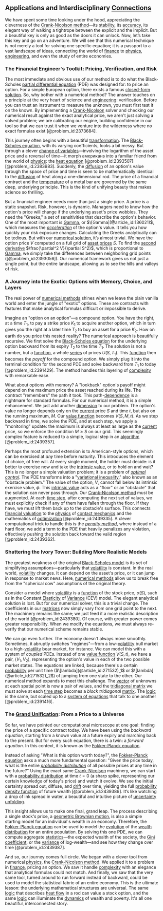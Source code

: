 ## Applications and Interdisciplinary [Connections](@article_id:193345)

We have spent some time looking under the hood, appreciating the cleverness of the [Crank-Nicolson method](@article_id:136641)—its [stability](@article_id:142499), its [accuracy](@article_id:170398), its elegant way of walking a tightrope between the explicit and the implicit. But a beautiful key is only as good as the doors it can unlock. Now, let’s take this key and go on an adventure. We will see that this numerical technique is not merely a tool for solving one specific equation; it is a passport to a vast landscape of ideas, connecting the world of [finance](@article_id:144433) to [physics](@article_id:144980), [engineering](@article_id:275179), and even the study of entire economies.

### The Financial Engineer's Toolkit: Pricing, Verification, and Risk

The most immediate and obvious use of our method is to do what the Black-Scholes [partial differential equation](@article_id:140838) (PDE) was designed for: to price an option. For a simple European option, there exists a famous [closed-form solution](@article_id:270305). So, why bother with a numerical method? The answer touches on a principle at the very heart of science and [engineering](@article_id:275179): verification. Before you can trust an instrument to measure the unknown, you must first test it on the known. By implementing a [Crank-Nicolson](@article_id:135857) solver and checking our numerical result against the exact analytical price, we aren't just solving a solved problem; we are calibrating our engine, building confidence in our tool so that we can trust it when we venture into the wilderness where no exact formulas exist [@problem_id:2373684].

This journey often begins with a beautiful [transformation](@article_id:139638). The [Black-Scholes equation](@article_id:144020), with its varying coefficients, looks a bit messy. But through a clever [change of variables](@article_id:140892)—involving the logarithm of the asset price and a reversal of time—it morph американs into a familiar friend from the world of [physics](@article_id:144980): the [heat equation](@article_id:143941) [@problem_id:2393507] [@problem_id:2383983]. Suddenly, the [diffusion](@article_id:140951) of an option's value through the space of price and time is seen to be mathematically identical to the [diffusion](@article_id:140951) of heat along a one-dimensional rod. The price of a financial contract and the [temperature](@article_id:145715) of a metal bar are governed by the same deep, underlying principle. This is the kind of unifying beauty that makes science so thrilling.

But a financial engineer needs more than just a single price. A price is a static snapshot. Risk, however, is dynamic. Managers need to know how the option's price will change if the underlying asset's price wobbles. They need the "Greeks," a set of sensitivities that describe the option's behavior. One of the most important is [Gamma](@article_id:136021), or $\[Gamma](@article_id:136021)$, which measures the *[acceleration](@article_id:136379)* of the option's value. It tells you how quickly your risk exposure changes. Calculating the Greeks analytically can be tedious. But with our [numerical solution](@article_id:145343), it’s almost trivial. We have the option price $V$ computed on a full grid of [asset prices](@article_id:171477) $S$. To find the [second derivative](@article_id:144014) $\frac{\partial^2 V}{\partial S^2}$, which is proportional to [Gamma](@article_id:136021), we simply take the differences between neighboring grid points ([@problem_id:2393056]). Our numerical framework gives us not just a single point, but the entire landscape, allowing us to see the hills and valleys of risk.

### A Journey into the Exotic: Options with Memory, Choice, and Layers

The real power of [numerical methods](@article_id:139632) shines when we leave the plain vanilla world and enter the jungle of "exotic" options. These are contracts with features that make analytical formulas difficult or impossible to derive.

Imagine an "option on an option"—a compound option. You have the right, at a time $T_1$, to pay a strike price $K_1$ to acquire another option, which in turn gives you the right at a later time $T_2$ to buy an asset for a price $K_2$. How on earth do you price this nested reality? The numerical approach is beautifully recursive. We first solve the [Black-Scholes equation](@article_id:144020) for the underlying option backward from its expiry $T_2$ to the time $T_1$. The solution is not a number, but a [function](@article_id:141001), a whole [series](@article_id:260342) of prices $U(S, T_1)$. This [function](@article_id:141001) then becomes the *payoff* for the compound option. We simply plug it into the terminal condition for the second PDE and solve backward from $T_1$ to today [@problem_id:2391429]. The method handles this layering of [complexity](@article_id:265609) with remarkable ease.

What about options with memory? A "lookback" option's payoff might depend on the maximum price the asset reached during its life. The contract "remembers" the path it took. This path-[dependence](@article_id:266459) is a nightmare for standard formulas. For our numerical method, it is a simple enhancement. We just add another [dimension](@article_id:156048) to our problem. The option's value no longer depends only on the [current](@article_id:270029) price $S$ and time $t$, but also on the running maximum, $M$. Our [value function](@article_id:144256) becomes $V(S, M, t)$. As we step backward in time, we solve the PDE, and at each step, we apply a "monitoring" update: the maximum is always at least as large as the [current](@article_id:270029) price, so we enforce the condition $M \ge S$ on our grid. This seemingly complex feature is reduced to a simple, logical step in an [algorithm](@article_id:267625) [@problem_id:2439357].

Perhaps the most profound extension is to American-style options, which can be exercised at *any* time before maturity. This introduces the element of choice, of free will. At every single moment, the holder must decide: is it better to exercise now and take the [intrinsic value](@article_id:202939), or to hold on and wait? This is no longer a simple valuation problem; it is a problem of *[optimal control](@article_id:137985)*. The PDE transforms into a "[variational inequality](@article_id:172294)," also known as an "obstacle problem." The value of the option, $V$, cannot fall below its intrinsic exercise value, $\phi$. This [intrinsic value](@article_id:202939) acts as a "floor" or an "obstacle" that the solution can never pass through. Our [Crank-Nicolson method](@article_id:136641) must be augmented. At each [time step](@article_id:136673), after computing the next set of values, we must explicitly check if any of them have fallen through the floor. If they have, we must lift them back up to the obstacle's surface. This connects [financial valuation](@article_id:138194) to the [physics](@article_id:144980) of [contact mechanics](@article_id:176885) and the mathematics of [optimization](@article_id:139309) [@problem_id:2439335]. A clever computational trick to handle this is the *[penalty method](@article_id:143065)*, where instead of a hard floor, we add a term to the PDE that heavily penalizes any violation, effectively pushing the solution back toward the valid region [@problem_id:2439362].

### Shattering the Ivory Tower: Building More Realistic Models

The greatest weakness of the original [Black-Scholes model](@article_id:138675) is its set of simplifying assumptions—particularly that [volatility](@article_id:266358) is constant. In the real world, [volatility](@article_id:266358) changes. It can depend on the asset's price, or it can jump in response to market news. Here, [numerical methods](@article_id:139632) allow us to break free from the "spherical cow" assumptions of the original theory.

Consider a model where [volatility](@article_id:266358) is a [function](@article_id:141001) of the stock price, $\sigma(S)$, such as in the Constant [Elasticity](@article_id:163247) of [Variance](@article_id:148683) (CEV) model. The elegant analytical solution is lost. But for our numerical solver, this is a trivial change. The coefficients in our [matrices](@article_id:275713) now simply vary from one grid point to the next. The machinery remains the same; we just feed it a more realistic description of the world [@problem_id:2439380]. Of course, with greater power comes greater responsibility. When we modify the equations, we must always re-verify that our numerical scheme remains stable.

We can go even further. The economy doesn't always move smoothly. Sometimes, it abruptly switches "regimes"—from a low-[volatility](@article_id:266358) bull market to a high-[volatility](@article_id:266358) bear market, for instance. We can model this with a system of *coupled* PDEs. Instead of one [value function](@article_id:144256) $V(S,t)$, we have a pair, $(V_1, V_2)$, representing the option's value in each of the two possible market states. The equations are linked, because there's a certain [probability](@article_id:263106) per unit time ($\[lambda](@article_id:271532)_1$ or $\[lambda](@article_id:271532)_2$) of jumping from one state to the other. Our numerical method expands to meet this challenge. The [vector](@article_id:176819) of unknowns at each spatial point is now a pair of values, and the [tridiagonal matrix](@article_id:138335) we must solve at each [time step](@article_id:136673) becomes a *block tridiagonal* [matrix](@article_id:202118). The [logic](@article_id:266330) is the same, but scaled up to a [system of equations](@article_id:201334) that talk to one another [@problem_id:2391416].

### The [Grand Unification](@article_id:159879): From a Price to a Universe

So far, we have pointed our computational microscope at one goal: finding the price of a specific contract today. We have been using the *backward equation*, starting from a known value at a future expiry and marching back to the present. But for every such equation, there is a twin: a *forward equation*. In this context, it is known as the [Fokker-Planck equation](@article_id:139661).

Instead of asking "What is this option worth today?", the [Fokker-Planck equation](@article_id:139661) asks a much more fundamental question: "Given the price today, what is the entire *[probability distribution](@article_id:145910)* of all possible prices at any time in the future?" Using the exact same [Crank-Nicolson](@article_id:135857) machinery, we can start with a [probability distribution](@article_id:145910) at time $t=0$ (a sharp spike, representing our certain knowledge of today's price) and watch it evolve. We see the initial certainty spread out, diffuse, and [drift](@article_id:268312) over time, yielding the full [probability density function](@article_id:140116) of future wealth [@problem_id:2439389]. It’s like watching a drop of ink spread in water, a beautiful and intuitive picture of [uncertainty](@article_id:275351) [unfolding](@article_id:197475).

This insight allows us to make one final, grand leap. The process describing a single stock's price, a [geometric Brownian motion](@article_id:136904), is also a simple starting model for an individual's wealth in an economy. Therefore, the [Fokker-Planck equation](@article_id:139661) can be used to model the [evolution](@article_id:143283) of the [wealth distribution](@article_id:143009) for an entire population. By solving this one PDE, we can compute aggregate [statistics](@article_id:260282)—the expected wealth of the society, the [Gini coefficient](@article_id:143105), or the [variance](@article_id:148683) of log-wealth—and see how they change over time [@problem_id:2439387].

And so, our journey comes full circle. We began with a clever tool from numerical [physics](@article_id:144980), the [Crank-Nicolson method](@article_id:136641). We applied it to a problem in [finance](@article_id:144433), pricing an option. We saw it handle [complexity](@article_id:265609) with an elegance that analytical formulas could not match. And finally, we saw that the very same tool, turned around to run forward instead of backward, could be used to model the statistical fabric of an entire economy. This is the ultimate lesson: the underlying mathematical structures are universal. The same [logic](@article_id:266330) that describes [heat flow](@article_id:146962) in a rod can value a stock option, and the same [logic](@article_id:266330) can illuminate the [dynamics](@article_id:163910) of wealth and poverty. It's all one beautiful, interconnected story.